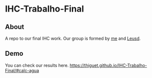 # IHC-Trabalho-Final

## About

A repo to our final IHC work. Our group is formed by [me](https://github.com/thiguet) and [Leusd](https://github.com/Leusd).

## Demo

You can check our results here.
https://thiguet.github.io/IHC-Trabalho-Final/#calc-agua
